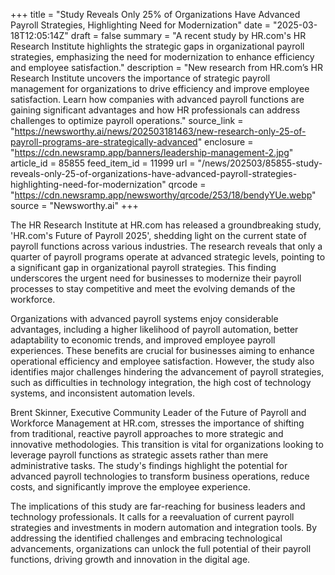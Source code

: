 +++
title = "Study Reveals Only 25% of Organizations Have Advanced Payroll Strategies, Highlighting Need for Modernization"
date = "2025-03-18T12:05:14Z"
draft = false
summary = "A recent study by HR.com's HR Research Institute highlights the strategic gaps in organizational payroll strategies, emphasizing the need for modernization to enhance efficiency and employee satisfaction."
description = "New research from HR.com’s HR Research Institute uncovers the importance of strategic payroll management for organizations to drive efficiency and improve employee satisfaction. Learn how companies with advanced payroll functions are gaining significant advantages and how HR professionals can address challenges to optimize payroll operations."
source_link = "https://newsworthy.ai/news/202503181463/new-research-only-25-of-payroll-programs-are-strategically-advanced"
enclosure = "https://cdn.newsramp.app/banners/leadership-management-2.jpg"
article_id = 85855
feed_item_id = 11999
url = "/news/202503/85855-study-reveals-only-25-of-organizations-have-advanced-payroll-strategies-highlighting-need-for-modernization"
qrcode = "https://cdn.newsramp.app/newsworthy/qrcode/253/18/bendyYUe.webp"
source = "Newsworthy.ai"
+++

<p>The HR Research Institute at HR.com has released a groundbreaking study, 'HR.com's Future of Payroll 2025', shedding light on the current state of payroll functions across various industries. The research reveals that only a quarter of payroll programs operate at advanced strategic levels, pointing to a significant gap in organizational payroll strategies. This finding underscores the urgent need for businesses to modernize their payroll processes to stay competitive and meet the evolving demands of the workforce.</p><p>Organizations with advanced payroll systems enjoy considerable advantages, including a higher likelihood of payroll automation, better adaptability to economic trends, and improved employee payroll experiences. These benefits are crucial for businesses aiming to enhance operational efficiency and employee satisfaction. However, the study also identifies major challenges hindering the advancement of payroll strategies, such as difficulties in technology integration, the high cost of technology systems, and inconsistent automation levels.</p><p>Brent Skinner, Executive Community Leader of the Future of Payroll and Workforce Management at HR.com, stresses the importance of shifting from traditional, reactive payroll approaches to more strategic and innovative methodologies. This transition is vital for organizations looking to leverage payroll functions as strategic assets rather than mere administrative tasks. The study's findings highlight the potential for advanced payroll technologies to transform business operations, reduce costs, and significantly improve the employee experience.</p><p>The implications of this study are far-reaching for business leaders and technology professionals. It calls for a reevaluation of current payroll strategies and investments in modern automation and integration tools. By addressing the identified challenges and embracing technological advancements, organizations can unlock the full potential of their payroll functions, driving growth and innovation in the digital age.</p>